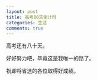 ```yaml
---
layout: post
title: 高考80天倒计时
categories: 生活
comments: true
---
```


高考还有八十天。

好好努力吧，毕竟这是我唯一的路了。

祝即将省选的各位取得好成绩。
